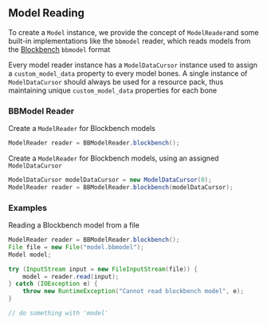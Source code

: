## Model Reading

To create a `Model` instance, we provide the concept of `ModelReader`and
some built-in implementations like the `bbmodel` reader, which reads models
from the [Blockbench](https://blockbench.net/) `bbmodel` format

Every model reader instance has a `ModelDataCursor` instance used to assign
a `custom_model_data` property to every model bones. A single instance of
`ModelDataCursor` should always be used for a resource pack, thus maintaining
unique `custom_model_data` properties for each bone


### BBModel Reader

Create a `ModelReader` for Blockbench models

```java
ModelReader reader = BBModelReader.blockbench();
```

Create a `ModelReader` for Blockbench models, using an assigned `ModelDataCursor`

```java
ModelDataCursor modelDataCursor = new ModelDataCursor(0);
ModelReader reader = BBModelReader.blockbench(modelDataCursor);
```


### Examples

Reading a Blockbench model from a file

```java
ModelReader reader = BBModelReader.blockbench();
File file = new File("model.bbmodel");
Model model;

try (InputStream input = new FileInputStream(file)) {
    model = reader.read(input);
} catch (IOException e) {
    throw new RuntimeException("Cannot read blockbench model", e);
}

// do something with 'model'
```
